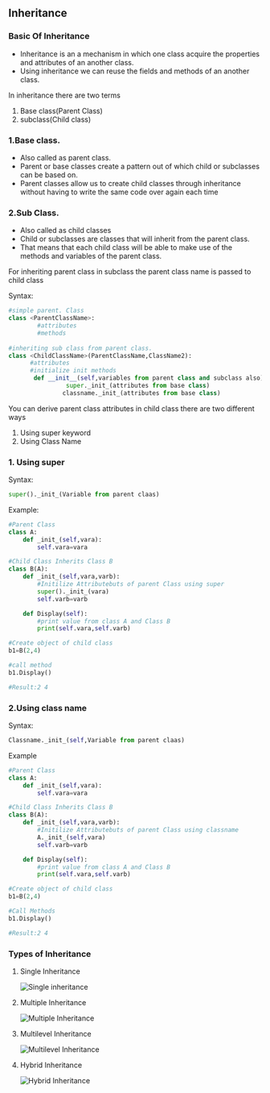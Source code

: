 ## Inheritance

### Basic Of Inheritance
- Inheritance is an a mechanism in which one class acquire the properties and attributes of an another class.
- Using inheritance we can reuse the fields and methods of an another class.

In inheritance there are two terms

  1. Base class(Parent Class)
  2. subclass(Child class)

### 1.Base class.

- Also called as parent class.
- Parent or base classes create a pattern out of which child or subclasses can be based on. 
- Parent classes allow us to create child classes through inheritance without having to write the same code over again each time

### 2.Sub Class.

- Also called as child classes
- Child or subclasses are classes that will inherit from the parent class. 
- That means that each child class will be able to make use of the methods and variables of the parent class.

For inheriting parent class in subclass the parent  class name is passed to child class

Syntax:
```python
#simple parent. Class
class <ParentClassName>:
        #attributes
        #methods
        
#inheriting sub class from parent class.
class <ChildClassName>(ParentClassName,ClassName2):
      #attributes
      #initialize init methods
       def __init__(self,variables from parent class and subclass also):
                super._init_(attributes from base class)
               classname._init_(attributes from base class)

```
You can derive parent class attributes in child class there are two different ways 

  1. Using super keyword
  2. Using Class Name

### 1. Using super
Syntax:
```python
super()._init_(Variable from parent claas)
```
Example:
```python
#Parent Class
class A:
	def _init_(self,vara):
		self.vara=vara

#Child Class Inherits Class B
class B(A):
	def _init_(self,vara,varb):
		#Initilize Attributebuts of parent Class using super
		super()._init_(vara)
		self.varb=varb

	def Display(self):
		#print value from class A and Class B
		print(self.vara,self.varb)

#Create object of child class
b1=B(2,4)

#call method
b1.Display()

#Result:2 4
```



### 2.Using class name

Syntax:
```python
Classname._init_(self,Variable from parent claas)
```

Example
```python
#Parent Class
class A:
	def _init_(self,vara):
		self.vara=vara

#Child Class Inherits Class B
class B(A):
	def _init_(self,vara,varb):
		#Initilize Attributebuts of parent Class using classname
		A._init_(self,vara)
		self.varb=varb

	def Display(self):
		#print value from class A and Class B
		print(self.vara,self.varb)

#Create object of child class
b1=B(2,4)

#Call Methods
b1.Display()

#Result:2 4
```
           
### Types of Inheritance

 1. Single Inheritance
 
 	![Single inheritance](https://github.com/chavarera/PythonScript/blob/master/Class/singleinheritance.png)
	
 2. Multiple Inheritance
 
 	![Multiple Inheritance](https://github.com/chavarera/PythonScript/blob/master/Class/multipleinheritance.png)
	
 3. Multilevel Inheritance
 
 	![Multilevel Inheritance](https://github.com/chavarera/PythonScript/blob/master/Class/multilevelinheritance.png)
	
 4. Hybrid Inheritance
 
	![Hybrid Inheritance](https://github.com/chavarera/PythonScript/blob/master/Class/hybridinheritance.png)
